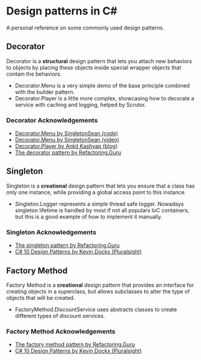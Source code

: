 # Design patterns in C#
A personal reference on some commonly used design patterns.
## Decorator
Decorator is a __structural__ design pattern that lets you attach new behaviors to objects by placing these objects inside special wrapper objects that contain the behaviors.
- Decorator.Menu is a very simple demo of the base principle combined with the builder pattern.
- Decorator.Player is a little more complex, showcasing how to decorate a service with caching and logging, helped by Scrutor.
### Decorator Acknowledgements
- [Decorator.Menu by SingletonSean (code)](https://github.com/SingletonSean/design-patterns-csharp/tree/master/Decorator)
- [Decorator.Menu by SingletonSean (video)](https://youtu.be/4EaBHb2HBwI)
- [Decorator.Player by Ankit Kashyap (blog)](https://quizdeveloper.com/tips/clear-solid-with-decorator-design-pattern-in-ccshap-aspdotnet-core-aid1317)
- [The decorator pattern by Refactoring.Guru ](https://refactoring.guru/design-patterns/decorator)
## Singleton
Singleton is a __creational__ design pattern that lets you ensure that a class has only one instance, while providing a global access point to this instance.
- Singleton.Logger represents a simple thread safe logger. Nowadays singleton lifetime is handled by most if not all populars IoC containers, but this is a good example of how to implement it manually.
### Singleton Acknowledgements
- [The singleton pattern by Refactoring.Guru ](https://refactoring.guru/design-patterns/singleton)
- [C# 10 Design Patterns by Kevin Dockx (Pluralsight)](https://app.pluralsight.com/library/courses/c-sharp-10-design-patterns/table-of-contents)
## Factory Method
Factory Method is a __creational__ design pattern that provides an interface for creating objects in a superclass, but allows subclasses to alter the type of objects that will be created.
- FactoryMethod.DiscountService uses abstracts classes to create different types of discount services.
### Factory Method Acknowledgements
- [The factory method pattern by Refactoring.Guru ](https://refactoring.guru/design-patterns/factory-method)
- [C# 10 Design Patterns by Kevin Dockx (Pluralsight)](https://app.pluralsight.com/library/courses/c-sharp-10-design-patterns/table-of-contents)


